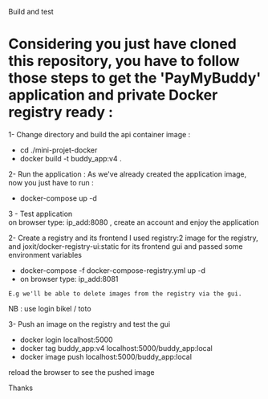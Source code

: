 Build and test

# Considering you just have cloned this repository, you have to follow those steps to get the 'PayMyBuddy' application and private Docker registry  ready :

1- Change directory and build the api container image :
   - cd ./mini-projet-docker
   - docker build -t buddy_app:v4 .

2- Run the application :
   As we've already created the application image, now you just have to run :

   - docker-compose up -d
   
3 - Test application    
    on browser type: ip_add:8080 , create an account and enjoy the application
 
2- Create a registry and its frontend
    I used registry:2 image for the registry, and joxit/docker-registry-ui:static for its frontend gui and passed some environment variables

   - docker-compose -f docker-compose-registry.yml up -d
   - on browser type: ip_add:8081
   
    E.g we'll be able to delete images from the registry via the gui.
  
	
   NB : use login bikel / toto

3- Push an image on the registry and test the gui
  
   - docker login localhost:5000
   - docker tag buddy_app:v4 localhost:5000/buddy_app:local
   - docker image push localhost:5000/buddy_app:local


  reload the browser to see the pushed image  
  
  
 Thanks
